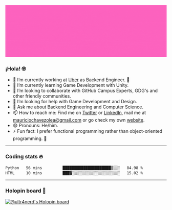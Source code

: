 ![Banner](banner.gif)

### ¡Hola! 🤓

- 🔭 I’m currently working at [Uber](https://uber.com) as Backend Engineer. 🚗
- 🌱 I’m currently learning Game Development with Unity.
- 👯 I’m looking to collaborate with GitHub Campus Experts, GDG's and other friendly communities.
- 🤔 I’m looking for help with Game Development and Design.
- 💬 Ask me about Backend Engineering and Computer Science.
- 📫 How to reach me: Find me on [Twitter](https://twitter.com/ultr4nerd) or [LinkedIn](https://www.linkedin.com/in/ultr4nerd), mail me at [mauriciochavezolea@gmail.com](mailto:mauriciochavezolea@gmail.com) or go check my own [website](https://mauriciochavez.dev).
- 😄 Pronouns: He/him. 
- ⚡ Fun fact: I prefer functional programming rather than object-oriented programming. 🤭
---

### Coding stats 🔥

<!--START_SECTION:waka-->

```text
Python   56 mins         █████████████████████▒░░░   84.98 %
HTML     10 mins         ███▓░░░░░░░░░░░░░░░░░░░░░   15.02 %
```

<!--END_SECTION:waka-->

---

### Holopin board 🦖

[![@ultr4nerd's Holopin board](https://holopin.me/ultr4nerd)](https://holopin.io/@ultr4nerd)
